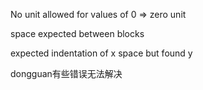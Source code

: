 No unit allowed for  values of 0 => zero unit

space expected between blocks

expected indentation of x space but found y

dongguan有些错误无法解决


